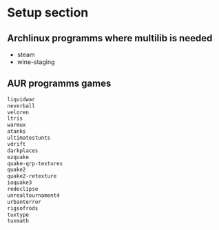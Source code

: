 # Setup section

## Archlinux programms where multilib is needed

* steam
* wine-staging

## AUR programms games

```bash
liquidwar
neverball
veloren
ltris
warmux
atanks
ultimatestunts
vdrift
darkplaces
ezquake
quake-qrp-textures
quake2
quake2-retexture
ioquake3
redeclipse
unrealtournament4
urbanterror
rigsofrods
tuxtype
tuxmath
```
